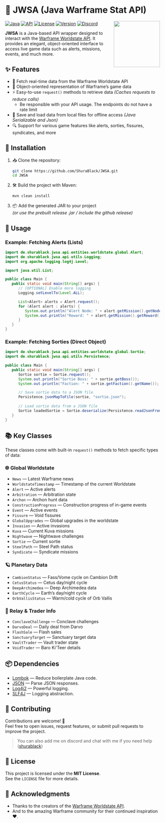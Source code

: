 [Java]: https://img.shields.io/badge/Java-rgb(235%2C%20149%2C%2042)?style=for-the-badge
[API]: https://img.shields.io/badge/API-Wrapper-blue?style=for-the-badge
[License]: https://img.shields.io/badge/License-MIT-white?style=for-the-badge
[Version]: https://img.shields.io/badge/Version-1.0.0-green?style=for-the-badge
[Discord]: https://img.shields.io/badge/Discord-shurablack-rgb(2%2C%20187%2C%20249)?style=for-the-badge&logo=discord&logoColor=rgb(2%2C%20187%2C%20249)

# 🚀 JWSA (Java Warframe Stat API)

<img align="right" src="https://github.com/user-attachments/assets/e93c8e76-d636-470f-9b81-0e752c7b67e3" height="150" width="150">

[![Java][]][Java]
[![API][]][API]
[![License][]][License]
[![Version][]][Version]
[![Discord][]][Discord]

**JWSA** is a Java-based API wrapper designed to interact with the [Warframe Worldstate API](https://docs.warframestat.us/). It provides an elegant, object-oriented interface to access live game data such as alerts, missions, events, and much more.

## ✨ Features

- 🔄 Fetch real-time data from the Warframe Worldstate API
- 🧱 Object-oriented representation of Warframe’s game data
- ⚡ Easy-to-use `request()` methods to retrieve data *(Caches requests to reduce calls)*
  - Be responsible with your API usage. The endpoints do not have a rate limit
- 💾 Save and load data from local files for offline access *(Java Serializable and Json)*
- 🔍 Support for various game features like alerts, sorties, fissures, syndicates, and more

## 🔧 Installation

1. 📥 Clone the repository:
   ```bash
   git clone https://github.com/ShuraBlack/JWSA.git
   cd JWSA
   ```

2. 🛠️ Build the project with Maven:
   ```bash
   mvn clean install
   ```

3. 📦 Add the generated JAR to your project  
   _(or use the prebuilt release .jar / include the github release)_

## 🧪 Usage

### Example: Fetching Alerts (Lists)

```java
import de.shurablack.jwsa.api.entities.worldstate.global.Alert;
import de.shurablack.jwsa.api.utils.Logging;
import org.apache.logging.log4j.Level;

import java.util.List;

public class Main {
   public static void main(String[] args) {
      // [OPTIONAL] Enable more logging
      Logging.setLevelTo(Level.ALL);

      List<Alert> alerts = Alert.request();
      for (Alert alert : alerts) {
         System.out.println("Alert Node: " + alert.getMission().getNode());
         System.out.println("Reward: " + alert.getMission().getReward().getAsString());
      }
   }
}
```

### Example: Fetching Sorties (Direct Object)

```java
import de.shurablack.jwsa.api.entities.worldstate.global.Sortie;
import de.shurablack.jwsa.api.utils.Persistence;

public class Main {
   public static void main(String[] args) {
      Sortie sortie = Sortie.request();
      System.out.println("Sortie Boss: " + sortie.getBoss());
      System.out.println("Faction: " + sortie.getFaction().getName());

      // Save sortie data to a JSON file
      Persistence.jsonMapToFile(sortie, "sortie.json");
      
      // Load sortie data from a JSON file
      Sortie loadedSortie = Sortie.deserialize(Persistence.readJsonFromFile("sortie.json"));
   }
}
```

## 📚 Key Classes

These classes come with built-in `request()` methods to fetch specific types of data:

### 🌐 Global Worldstate
- `News` — Latest Warframe news
- `WorldstateTimestamp` — Timestamp of the current Worldstate
- `Alert` — Active alerts
- `Arbitration` — Arbitration state
- `Archon` — Archon hunt data
- `ConstructionProgress` — Construction progress of in-game events
- `Event` — Active events
- `Fissure` — Void fissures
- `GlobalUpgrades` — Global upgrades in the worldstate
- `Invasion` — Active invasions
- `Kuva` — Current Kuva missions
- `Nightwave` — Nightwave challenges
- `Sortie` — Current sortie
- `SteelPath` — Steel Path status
- `Syndicate` — Syndicate missions

### 🪐 Planetary Data
- `CambionStatus` — Fass/Vome cycle on Cambion Drift
- `CetusStatus` — Cetus day/night cycle
- `DeepArchimedea` — Deep Archimedea data
- `EarthCycle` — Earth’s day/night cycle
- `OrbVallisStatus` — Warm/cold cycle of Orb Vallis

### 🚉 Relay & Trader Info
- `ConclaveChallenge` — Conclave challenges
- `DarvoDeal` — Daily deal from Darvo
- `FlashSale` — Flash sales
- `SanctuaryTarget` — Sanctuary target data
- `VaultTrader` — Vault trader state
- `VoidTrader` — Baro Ki'Teer details

## 📦 Dependencies

- [Lombok](https://projectlombok.org/) — Reduce boilerplate Java code.
- [JSON](https://github.com/stleary/JSON-java) — Parse JSON responses.
- [Log4j2](https://logging.apache.org/log4j/2.x/) — Powerful logging.
- [SLF4J](http://www.slf4j.org/) — Logging abstraction.

## 🤝 Contributing

Contributions are welcome! 🙌  
Feel free to open issues, request features, or submit pull requests to improve the project.
> You can also add me on discord and chat with me if you need help ([shurablack](https://discord.com/users/286628057551208450))

## 📜 License

This project is licensed under the **MIT License**.  
See the `LICENSE` file for more details.

## 🙏 Acknowledgments

- Thanks to the creators of the [Warframe Worldstate API](https://docs.warframestat.us/).
- And to the amazing Warframe community for their continued inspiration ❤️.
